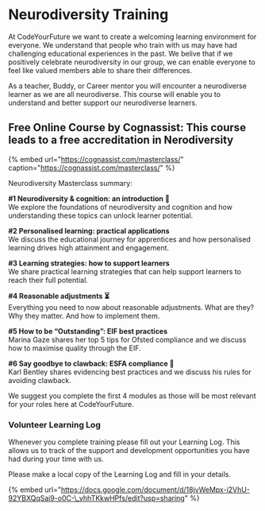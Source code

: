 # Neurodiversity Training

At CodeYourFuture we want to create a welcoming learning environment for everyone. We understand that people who train with us may have had challenging educational experiences in the past. We belive that if we positively celebrate neurodiversity in our group, we can enable everyone to feel like valued members able to share their differences.

As a teacher, Buddy, or Career mentor you will encounter a neurodiverse learner as we are all neurodiverse. This course will enable you to understand and better support our neurodiverse learners.

## Free Online Course by Cognassist: This course leads to a free accreditation in Nerodiversity  

{% embed url="https://cognassist.com/masterclass/" caption="https://cognassist.com/masterclass/" %}

  
Neurodiversity Masterclass summary: 

**\#1 Neurodiversity & cognition: an introduction 🧠**  
We explore the foundations of neurodiversity and cognition and how understanding these topics can unlock learner potential.

**\#2 Personalised learning: practical applications**  
We discuss the educational journey for apprentices and how personalised learning drives high attainment and engagement.

**\#3 Learning strategies: how to support learners**  
We share practical learning strategies that can help support learners to reach their full potential.

**\#4 Reasonable adjustments ⏳**  
Everything you need to now about reasonable adjustments. What are they? Why they matter. And how to implement them.  
  
**\#5 How to be “Outstanding”: EIF best practices**  
Marina Gaze shares her top 5 tips for Ofsted compliance and we discuss how to maximise quality through the EIF.

**\#6 Say goodbye to clawback: ESFA compliance 📝**  
Karl Bentley shares evidencing best practices and we discuss his rules for avoiding clawback.

We suggest you complete the first 4 modules as those will be most relevant for your roles here at CodeYourFuture.   


### Volunteer Learning Log

Whenever you complete training please fill out your Learning Log. This allows us to track of the support and development opportunities you have had during your time with us.   
  
Please make a local copy of the Learning Log and fill in your details.  

{% embed url="https://docs.google.com/document/d/18jvWeMpx-i2VhU-92YBXQqSai9-o0C-\_yhhTKkwHPfs/edit?usp=sharing" %}



